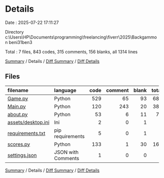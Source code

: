 # Details

Date : 2025-07-22 17:11:27

Directory c:\\Users\\HP\\Documents\\programming\\freelancing\\fiverr\\2025\\Backgammon beni31ben3

Total : 7 files,  843 codes, 315 comments, 156 blanks, all 1314 lines

[Summary](results.md) / Details / [Diff Summary](diff.md) / [Diff Details](diff-details.md)

## Files
| filename | language | code | comment | blank | total |
| :--- | :--- | ---: | ---: | ---: | ---: |
| [Game.py](/Game.py) | Python | 529 | 65 | 93 | 687 |
| [Main.py](/Main.py) | Python | 120 | 243 | 20 | 383 |
| [about.py](/about.py) | Python | 53 | 6 | 11 | 70 |
| [assets/desktop.ini](/assets/desktop.ini) | Ini | 2 | 0 | 1 | 3 |
| [requirements.txt](/requirements.txt) | pip requirements | 5 | 0 | 1 | 6 |
| [scores.py](/scores.py) | Python | 133 | 1 | 30 | 164 |
| [settings.json](/settings.json) | JSON with Comments | 1 | 0 | 0 | 1 |

[Summary](results.md) / Details / [Diff Summary](diff.md) / [Diff Details](diff-details.md)